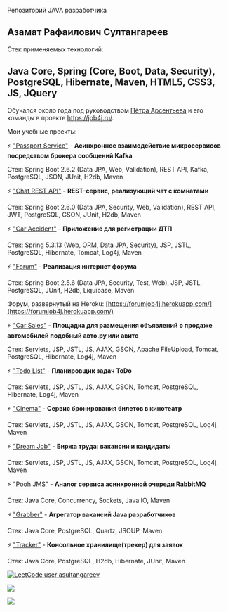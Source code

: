 Репозиторий JAVA разработчика

## Азамат Рафаилович Султангареев

Стек применяемых технологий:
## Java Core, Spring (Core, Boot, Data, Security), PostgreSQL, Hibernate, Maven, HTML5, CSS3, JS, JQuery

Обучался около года под руководством [Пётра Арсентьева](https://github.com/peterarsentev) и его команды в проекте https://job4j.ru/.

Мои учебные проекты:

⚡ ["Passport Service"](https://github.com/Azamat-Sult/job4j_rest_passport) - **Асинхронное взаимодействие микросервисов посредством брокера сообщений Kafka**

Стек: Spring Boot 2.6.2 (Data JPA, Web, Validation), REST API, Kafka, PostgreSQL, JSON, JUnit, H2db, Maven

⚡ ["Chat REST API"](https://github.com/Azamat-Sult/job4j_chat) - **REST-сервис, реализующий чат c комнатами**

Стек: Spring Boot 2.6.0 (Data JPA, Security, Web, Validation), REST API, JWT, PostgreSQL, GSON, JUnit, H2db, Maven

⚡ ["Car Accident"](https://github.com/Azamat-Sult/job4j_car_accident) - **Приложение для регистрации ДТП**

Стек: Spring 5.3.13 (Web, ORM, Data JPA, Security), JSP, JSTL, PostgreSQL, Hibernate, Tomcat, Log4j, Maven

⚡ ["Forum"](https://github.com/Azamat-Sult/job4j_forum) - **Реализация интернет форума**

Стек: Spring Boot 2.5.6 (Data JPA, Security, Test, Web), JSP, JSTL, PostgreSQL, JUnit, H2db, Liquibase, Maven

Форум, развернутый на Heroku: [https://forumjob4j.herokuapp.com/](https://forumjob4j.herokuapp.com/)

⚡ ["Car Sales"](https://github.com/Azamat-Sult/job4j_cars) - **Площадка для размещения объявлений о продаже автомобилей подобный авто.ру или авито**

Стек: Servlets, JSP, JSTL, JS, AJAX, GSON, Apache FileUpload, Tomcat, PostgreSQL, Hibernate, Log4j, Maven

⚡ ["Todo List"](https://github.com/Azamat-Sult/job4j_todo) - **Планировщик задач ToDo**

Стек: Servlets, JSP, JSTL, JS, AJAX, GSON, Tomcat, PostgreSQL, Hibernate, Log4j, Maven

⚡ ["Cinema"](https://github.com/Azamat-Sult/job4j_cinema) - **Сервис бронирования билетов в кинотеатр**

Стек: Servlets, JSP, JSTL, JS, AJAX, GSON, Tomcat, PostgreSQL, Log4j, Maven

⚡ ["Dream Job"](https://github.com/Azamat-Sult/job4j_dreamjob) - **Биржа труда: вакансии и кандидаты**

Стек: Servlets, JSP, JSTL, JS, AJAX, GSON, Tomcat, PostgreSQL, Log4j, Maven

⚡ ["Pooh JMS"](https://github.com/Azamat-Sult/job4j_pooh) - **Аналог сервиса асинхронной очереди RabbitMQ**

Стек: Java Core, Concurrency, Sockets, Java IO, Maven

⚡ ["Grabber"](https://github.com/Azamat-Sult/job4j_grabber) - **Агрегатор вакансий Java разработчиков**

Стек: Java Core, PostgreSQL, Quartz, JSOUP, Maven

⚡ ["Tracker"](https://github.com/Azamat-Sult/job4j_tracker) - **Консольное хранилище(трекер) для заявок**

Стек: Java Core, PostgreSQL, H2db, Hibernate, JUnit, Maven

[![LeetCode user asultangareev](https://img.shields.io/badge/dynamic/json?style=plastic&labelColor=black&color=%23ffa116&label=LeetCode&query=solvedOverTotal&url=https%3A%2F%2Fleetcode-badge.vercel.app%2Fapi%2Fusers%2Fasultangareev&logo=leetcode&logoColor=yellow)](https://leetcode.com/asultangareev/)

[![](https://badgen.net/badge/icon/telegram?icon=telegram&label)](https://t.me/asultangareev)

![](https://komarev.com/ghpvc/?username=Azamat-Sult&color=brightgreen&style=plastic)
